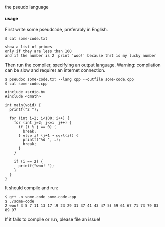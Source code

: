 the pseudo language


#### usage
First write some pseudcode, preferably in English.

```
$ cat some-code.txt

show a list of primes
only if they are less than 100
and if the number is 2, print 'woo!' because that is my lucky number
```

Then run the compiler, specifying an output language.
Warning: compilation can be slow and requires an internet connection.

```shell
$ pseudoc some-code.txt --lang cpp --outfile some-code.cpp
$ cat some-code.cpp

#include <stdio.h>
#include <cmath>

int main(void) {
  printf("2 ");

  for (int i=2; i<100; i++) {
    for (int j=2; j<=i; j++) {
      if (i % j == 0) {
        break;
      } else if (j+1 > sqrt(i)) {
        printf("%d ", i);
        break;
      }
    }

    if (i == 2) {
      printf("woo! ");
    }
  }
}
```

It should compile and run:

```shell
$ g++ -o some-code some-code.cpp
$ ./some-code
2 woo! 3 5 7 11 13 17 19 23 29 31 37 41 43 47 53 59 61 67 71 73 79 83 89 97
```

If it fails to compile or run, please file an issue!
